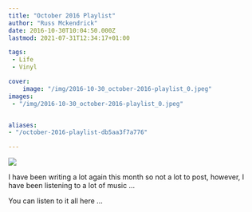 ```yaml
---
title: "October 2016 Playlist"
author: "Russ Mckendrick"
date: 2016-10-30T10:04:50.000Z
lastmod: 2021-07-31T12:34:17+01:00

tags:
 - Life
 - Vinyl

cover:
    image: "/img/2016-10-30_october-2016-playlist_0.jpeg" 
images:
 - "/img/2016-10-30_october-2016-playlist_0.jpeg"


aliases:
- "/october-2016-playlist-db5aa3f7a776"

---
```


![](/img/2016-10-30_october-2016-playlist_0.jpeg)

I have been writing a lot again this month so not a lot to post, however, I have been listening to a lot of music …

You can listen to it all here …
